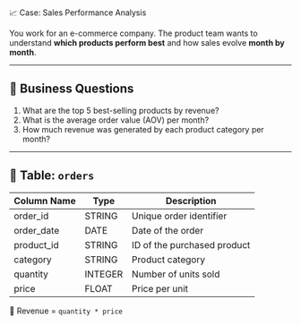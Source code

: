  📈 Case: Sales Performance Analysis

You work for an e-commerce company. The product team wants to understand **which products perform best** and how sales evolve **month by month**.

---

## 🎯 Business Questions

1. What are the top 5 best-selling products by revenue?
2. What is the average order value (AOV) per month?
3. How much revenue was generated by each product category per month?

---

## 📂 Table: `orders`

| Column Name    | Type    | Description                       |
|----------------|---------|-----------------------------------|
| order_id       | STRING  | Unique order identifier           |
| order_date     | DATE    | Date of the order                 |
| product_id     | STRING  | ID of the purchased product       |
| category       | STRING  | Product category                  |
| quantity       | INTEGER | Number of units sold              |
| price          | FLOAT   | Price per unit                    |

🧮 Revenue = `quantity * price`

